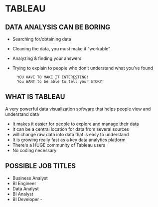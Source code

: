 # TABLEAU
## DATA ANALYSIS CAN BE BORING

- Searching for/obtaining data

- Cleaning the data, you must make it “workable”

- Analyzing & finding your answers

- Trying to explain to people who don’t understand what     you’ve found

        YOU HAVE TO MAKE IT INTERESTING!
        You WANT to be able to tell your STORY!

## WHAT IS TABLEAU

A very powerful data visualization software that helps people view and understand data

- It makes it easier for people to explore and manage their data
- It can be a central location for data from several sources
- will change raw data into data that is easy to understand
- It is growing really fast as a key data analytics platform
- There's a HUGE community of Tableau users
- No coding necessary

## POSSIBLE JOB TITLES

- Business Analyst
- BI Engineer
- Data Analyst
- BI Analyst
- BI Developer          - 